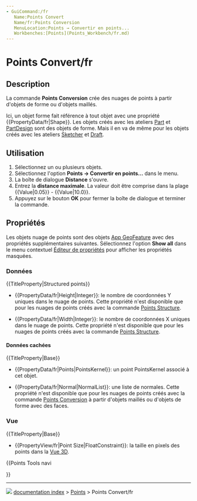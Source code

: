```yaml
---
- GuiCommand:/fr
   Name:Points Convert
   Name/fr:Points Conversion
   MenuLocation:Points → Convertir en points...
   Workbenches:[Points](Points_Workbench/fr.md)
---
```


# Points Convert/fr

## Description

La commande **Points Conversion** crée des nuages de points à partir d\'objets de forme ou d\'objets maillés.

Ici, un objet forme fait référence à tout objet avec une propriété {{PropertyData/fr|Shape}}. Les objets créés avec les ateliers [Part](Part_Workbench/fr.md) et [PartDesign](PartDesign_Workbench/fr.md) sont des objets de forme. Mais il en va de même pour les objets créés avec les ateliers [Sketcher](Sketcher_Workbench/fr.md) et [Draft](Draft_Workbench/fr.md).

## Utilisation

1.  Sélectionnez un ou plusieurs objets.
2.  Sélectionnez l\'option **Points → Convertir en points...** dans le menu.
3.  La boîte de dialogue **Distance** s\'ouvre.
4.  Entrez la **distance maximale**. La valeur doit être comprise dans la plage {{Value|0.05}} - {{Value|10.0}}.
5.  Appuyez sur le bouton **OK** pour fermer la boîte de dialogue et terminer la commande.

## Propriétés

Les objets nuage de points sont des objets [App GeoFeature](App_GeoFeature/fr.md) avec des propriétés supplémentaires suivantes. Sélectionnez l\'option **Show all** dans le menu contextuel [Éditeur de propriétés](Property_editor/fr.md) pour afficher les propriétés masquées.

### Données


{{TitleProperty|Structured points}}

-    {{PropertyData/fr|Height|Integer}}: le nombre de coordonnées Y uniques dans le nuage de points. Cette propriété n\'est disponible que pour les nuages de points créés avec la commande [Points Structure](Points_Structure/fr.md).

-    {{PropertyData/fr|Width|Integer}}: le nombre de coordonnées X uniques dans le nuage de points. Cette propriété n\'est disponible que pour les nuages de points créés avec la commande [Points Structure](Points_Structure/fr.md).

#### Données cachées 


{{TitleProperty|Base}}

-    {{PropertyData/fr|Points|PointsKernel}}: un point PointsKernel associé à cet objet.

-    {{PropertyData/fr|Normal|NormalList}}: une liste de normales. Cette propriété n\'est disponible que pour les nuages de points créés avec la commande [Points Conversion](Points_Convert/fr.md) à partir d\'objets maillés ou d\'objets de forme avec des faces.

### Vue


{{TitleProperty|Base}}

-    {{PropertyView/fr|Point Size|FloatConstraint}}: la taille en pixels des points dans la [Vue 3D](3D_view/fr.md).





{{Points Tools navi

}}



---
![](images/Right_arrow.png) [documentation index](../README.md) > [Points](Points_Workbench.md) > Points Convert/fr
